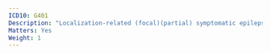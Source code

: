 ```yaml
---
ICD10: G401
Description: "Localization-related (focal)(partial) symptomatic epilepsy and epileptic syndromes with simple partial seizures"
Matters: Yes
Weight: 1
---
```

